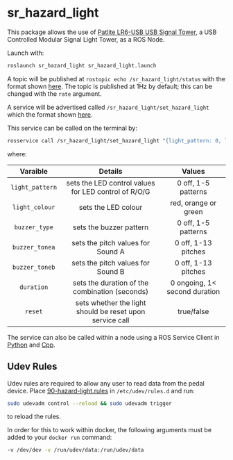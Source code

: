 # sr_hazard_light

This package allows the use of [Patlite LR6-USB USB Signal Tower](https://www.patlite.com/product/detail0000000689.html), a USB Controlled Modular Signal Light Tower, as a ROS Node.

Launch with:
```bash
roslaunch sr_hazard_light sr_hazard_light.launch
```

A topic will be published at `rostopic echo /sr_hazard_light/status` with the format shown [here](msg/Status.msg). The topic is published at 1Hz by default; this can be changed with the `rate` argument.

A service will be advertised called `/sr_hazard_light/set_hazard_light` which the format shown [here](srv/SetHazardLight.srv).

This service can be called on the terminal by: 

```bash 
rosservice call /sr_hazard_light/set_hazard_light "{light_pattern: 0, light_colour: '', buzzer_type: 0, buzzer_tonea: 0, buzzer_toneb: 0, duration: 0, reset: true}"  
```
where:

| Varaible | Details | Values |
| :-------------:|:-------------:|:-------------:|
| `light_pattern`| sets the LED control values for LED control of R/O/G | 0 off, 1-5 patterns |
| `light_colour` | sets the LED colour | red, orange or green         |
| `buzzer_type`  | sets the buzzer pattern  | 0 off, 1-5 patterns |
| `buzzer_tonea` | sets the pitch values for Sound A | 0 off, 1-13 pitches |
| `buzzer_toneb` | sets the pitch values for Sound B | 0 off, 1-13 pitches |
| `duration`     | sets the duration of the combination (seconds) | 0 ongoing, 1< second duration  |
| `reset`        | sets whether the light should be reset upon service call | true/false |

The service can also be called within a node using a ROS Service Client in [Python](http://wiki.ros.org/ROS/Tutorials/WritingServiceClient%28python%29) and [Cpp](http://wiki.ros.org/ROS/Tutorials/WritingServiceClient%28c%2B%2B%29).

## Udev Rules

Udev rules are required to allow any user to read data from the pedal device. Place [90-hazard-light.rules](90-hazard-light.rules) in `/etc/udev/rules.d` and run:

```bash
sudo udevadm control --reload && sudo udevadm trigger
```
to reload the rules.

In order for this to work within docker, the following arguments must be added to your `docker run` command:

```bash
-v /dev/dev -v /run/udev/data:/run/udev/data
```